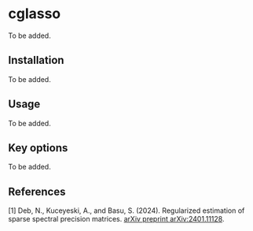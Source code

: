 # cglasso

To be added.

## Installation

 To be added.

## Usage

To be added.

## Key options

To be added.

## References

[1] Deb, N., Kuceyeski, A., and Basu, S. (2024). Regularized estimation of sparse spectral precision matrices. [arXiv preprint arXiv:2401.11128](https://arxiv.org/abs/2401.11128).
